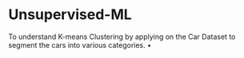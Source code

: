 # Unsupervised-ML
To understand K-means Clustering by applying on the Car Dataset to segment the cars into various categories. •
